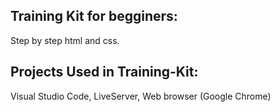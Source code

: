 Training Kit for begginers: 
------------------------------
  Step by step html and css.
    
Projects Used in Training-Kit:
------------------------------
  Visual Studio Code, LiveServer, Web browser (Google Chrome)
